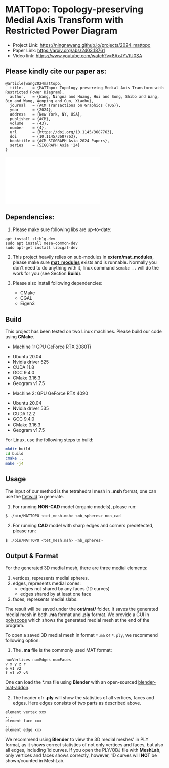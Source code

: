 # MATTopo: Topology-preserving Medial Axis Transform with Restricted Power Diagram

- Project Link: https://ningnawang.github.io/projects/2024_mattopo
- Paper Link: https://arxiv.org/abs/2403.18761
- Video link: https://www.youtube.com/watch?v=8AxJYVtU0SA

## Please kindly cite our paper as:
```
@article{wang2024mattopo,
  title.    = {MATTopo: Topology-preserving Medial Axis Transform with Restricted Power Diagram},
  author.   = {Wang, Ningna and Huang, Hui and Song, Shibo and Wang, Bin and Wang, Wenping and Guo, Xiaohu},
  journal   = {ACM Transactions on Graphics (TOG)},
  year      = {2024},
  address   = {New York, NY, USA},
  publisher = {ACM},
  volume    = {43},
  number    = {4},
  url       = {https://doi.org/10.1145/3687763},
  doi       = {10.1145/3687763},
  booktitle = {ACM SIGGRAPH Asia 2024 Papers},
  series    = {SIGGRAPH Asia '24}
}
```

![](./figures/teaser.pdf)

## Dependencies:

1. Please make sure following libs are up-to-date:

```
apt install zlib1g-dev
sudo apt install mesa-common-dev
sudo apt-get install libcgal-dev
```

2. This project heavily relies on sub-modules in **extern/mat_modules**, please make sure **[mat_modules](https://github.com/ningnawang/mat_modules)** exists and is runnable. Normally you don't need to do anything with it, linux command `$cmake ..` will do the work for you (see Section **Build**).

3. Please also install following dependencies:
    * CMake
    * CGAL
    * Eigen3

## Build

This project has been tested on two Linux machines. 
Please build our code using **CMake**.

- Machine 1: GPU GeForce RTX 2080Ti
* Ubuntu 20.04
* Nvidia driver 525
* CUDA 11.8
* GCC 9.4.0
* CMake 3.16.3
* Geogram v1.7.5

- Machine 2: GPU GeForce RTX 4090
* Ubuntu 20.04
* Nvidia driver 535
* CUDA 12.2
* GCC 9.4.0
* CMake 3.16.3
* Geogram v1.7.5


For Linux, use the following steps to build:

```bash
mkdir build
cd build
cmake ..
make -j4
```

## Usage

The input of our method is the tetrahedral mesh in **.msh** format, one can use the [ftetwild](https://github.com/wildmeshing/fTetWild) to generate.

1. For running **NON-CAD** model (organic models), please run:
```bash
$ ./bin/MATTOPO <tet_mesh.msh> <nb_spheres> non_cad
```

2. For running **CAD** model with sharp edges and corners predetected, please run:
```bash
$ ./bin/MATTOPO <tet_mesh.msh> <nb_spheres>
```

## Output & Format

For the generated 3D medial mesh, there are three medial elements:
1. vertices, represents medial spheres.
2. edges, represents medial cones:
   - edges not shared by any faces (1D curves)
   - edges shared by at least one face
3. faces, represents medial slabs.


The result will be saved under the **out/mat/** folder. It saves the generated medial mesh in both **.ma** format and **.ply** format. 
We provide a GUI in [polyscope](https://polyscope.run/) which shows the generated medial mesh at the end of the program.

To open a saved 3D medial mesh in format `*.ma` or `*.ply`, we recommend following option:

1. The **.ma** file is the commonly used MAT format:
```
numVertices numEdges numFaces
v x y z r
e v1 v2
f v1 v2 v3
```
One can load the *.ma file using **Blender** with an open-sourced [blender-mat-addon](https://github.com/songshibo/blender-mat-addon).

2. The header ofr **.ply** will show the statistics of all vertices, faces and edges. Here edges consists of two parts as described above.
```
element vertex xxx
...
element face xxx
...
element edge xxx
```

We recommend using **Blender** to view the 3D medial meshes' in PLY format, as it shows correct statistics of not only vertices and faces, but also all edges, including 1d curves. If you open the PLY/OBJ file with **MeshLab**, only vertices and faces shows correctly, however, 1D curves will **NOT** be shown/counted in MeshLab.


